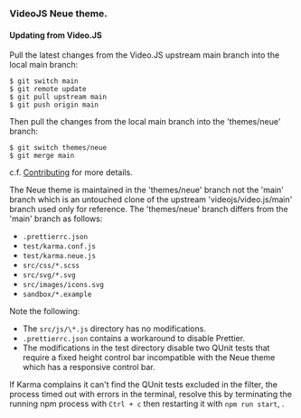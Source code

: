 ### VideoJS Neue theme.

#### Updating from Video.JS

Pull the latest changes from the Video.JS upstream main branch into the local main branch:

    $ git switch main
    $ git remote update
    $ git pull upstream main
    $ git push origin main

Then pull the changes from the local main branch into the 'themes/neue' branch:

    $ git switch themes/neue
    $ git merge main

c.f. [Contributing](https://github.com/videojs/admin/blob/main/CONTRIBUTING.md#forking-and-cloning-the-repository) for more details.

The Neue theme is maintained in the 'themes/neue' branch not the 'main' branch which is an untouched clone of the upstream 'videojs/video.js/main' branch used only for reference. The 'themes/neue' branch differs from the 'main' branch as follows:

* `.prettierrc.json`
* `test/karma.conf.js`
* `test/karma.neue.js`
* `src/css/*.scss`
* `src/svg/*.svg`
* `src/images/icons.svg`
* `sandbox/*.example`

Note the following:

* The `src/js/\*.js` directory has no modifications.
* `.prettierrc.json` contains a workaround to disable Prettier.
* The modifications in the test directory disable two QUnit tests that require a fixed height control bar incompatible with the Neue theme which has a responsive control bar.

If Karma complains it can't find the QUnit tests excluded in the filter, the process timed out with errors in the terminal, resolve this by terminating the running npm process with `Ctrl + c` then restarting it with `npm run start`, . 
